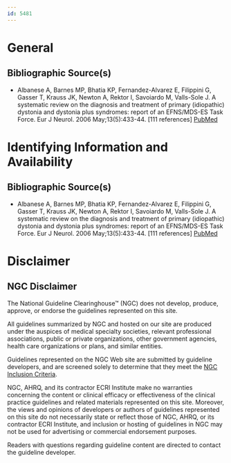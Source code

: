 ```yaml
---
id: 5481
---
```


# General

## Bibliographic Source(s)

- Albanese A, Barnes MP, Bhatia KP, Fernandez-Alvarez E, Filippini G, Gasser T, Krauss JK, Newton A, Rektor I, Savoiardo M, Valls-Sole J. A systematic review on the diagnosis and treatment of primary (idiopathic) dystonia and dystonia plus syndromes: report of an EFNS/MDS-ES Task Force. Eur J Neurol. 2006 May;13(5):433-44. [111 references] [ PubMed ](http://www.ncbi.nlm.nih.gov/entrez/query.fcgi?cmd=Retrieve&db=pubmed&dopt=Abstract&list_uids=16722965)

# Identifying Information and Availability

## Bibliographic Source(s)

- Albanese A, Barnes MP, Bhatia KP, Fernandez-Alvarez E, Filippini G, Gasser T, Krauss JK, Newton A, Rektor I, Savoiardo M, Valls-Sole J. A systematic review on the diagnosis and treatment of primary (idiopathic) dystonia and dystonia plus syndromes: report of an EFNS/MDS-ES Task Force. Eur J Neurol. 2006 May;13(5):433-44. [111 references] [ PubMed ](http://www.ncbi.nlm.nih.gov/entrez/query.fcgi?cmd=Retrieve&db=pubmed&dopt=Abstract&list_uids=16722965)

# Disclaimer

## NGC Disclaimer

The National Guideline Clearinghouse™ (NGC) does not develop, produce, approve, or endorse the guidelines represented on this site.

All guidelines summarized by NGC and hosted on our site are produced under the auspices of medical specialty societies, relevant professional associations, public or private organizations, other government agencies, health care organizations or plans, and similar entities.

Guidelines represented on the NGC Web site are submitted by guideline developers, and are screened solely to determine that they meet the [NGC Inclusion Criteria](/help-and-about/summaries/inclusion-criteria).

NGC, AHRQ, and its contractor ECRI Institute make no warranties concerning the content or clinical efficacy or effectiveness of the clinical practice guidelines and related materials represented on this site. Moreover, the views and opinions of developers or authors of guidelines represented on this site do not necessarily state or reflect those of NGC, AHRQ, or its contractor ECRI Institute, and inclusion or hosting of guidelines in NGC may not be used for advertising or commercial endorsement purposes.

Readers with questions regarding guideline content are directed to contact the guideline developer.

